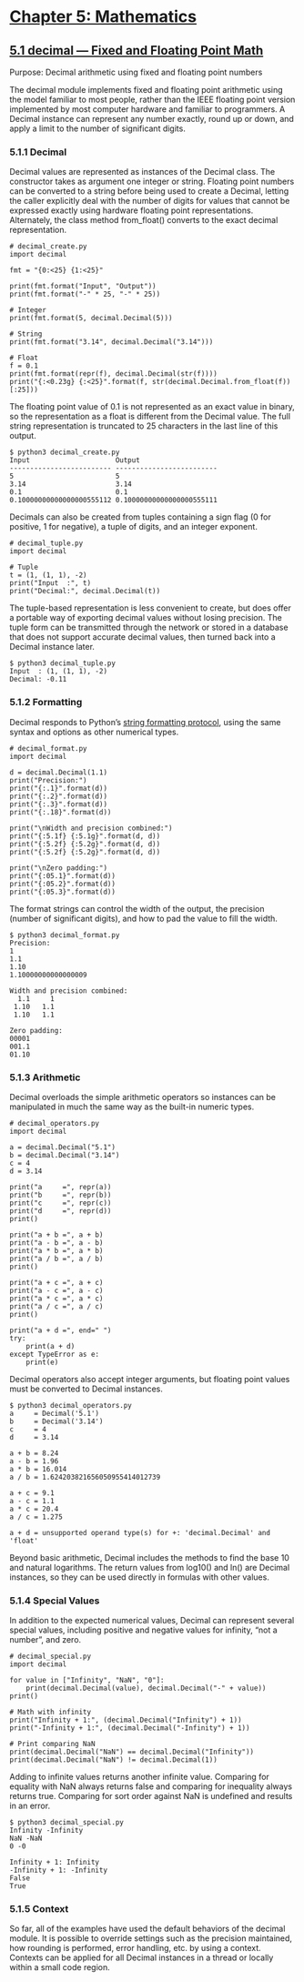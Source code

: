 # [Chapter 5: Mathematics](https://pymotw.com/3/numeric.html)

## [5.1 decimal — Fixed and Floating Point Math](https://pymotw.com/3/decimal/index.html)

Purpose:	Decimal arithmetic using fixed and floating point numbers

The decimal module implements fixed and floating point arithmetic using the model familiar to most people, rather than the IEEE floating point version implemented by most computer hardware and familiar to programmers. A Decimal instance can represent any number exactly, round up or down, and apply a limit to the number of significant digits.

### 5.1.1 Decimal

Decimal values are represented as instances of the Decimal class. The constructor takes as argument one integer or string. Floating point numbers can be converted to a string before being used to create a Decimal, letting the caller explicitly deal with the number of digits for values that cannot be expressed exactly using hardware floating point representations. Alternately, the class method from_float() converts to the exact decimal representation.

```
# decimal_create.py
import decimal

fmt = "{0:<25} {1:<25}"

print(fmt.format("Input", "Output"))
print(fmt.format("-" * 25, "-" * 25))

# Integer
print(fmt.format(5, decimal.Decimal(5)))

# String
print(fmt.format("3.14", decimal.Decimal("3.14")))

# Float
f = 0.1
print(fmt.format(repr(f), decimal.Decimal(str(f))))
print("{:<0.23g} {:<25}".format(f, str(decimal.Decimal.from_float(f))[:25]))
```

The floating point value of 0.1 is not represented as an exact value in binary, so the representation as a float is different from the Decimal value. The full string representation is truncated to 25 characters in the last line of this output.

```
$ python3 decimal_create.py
Input                     Output                   
------------------------- -------------------------
5                         5                        
3.14                      3.14                     
0.1                       0.1                      
0.10000000000000000555112 0.10000000000000000555111
```

Decimals can also be created from tuples containing a sign flag (0 for positive, 1 for negative), a tuple of digits, and an integer exponent.

```
# decimal_tuple.py
import decimal

# Tuple
t = (1, (1, 1), -2)
print("Input  :", t)
print("Decimal:", decimal.Decimal(t))
```

The tuple-based representation is less convenient to create, but does offer a portable way of exporting decimal values without losing precision. The tuple form can be transmitted through the network or stored in a database that does not support accurate decimal values, then turned back into a Decimal instance later.

```
$ python3 decimal_tuple.py
Input  : (1, (1, 1), -2)
Decimal: -0.11
```

### 5.1.2 Formatting

Decimal responds to Python’s [string formatting protocol](https://docs.python.org/3.5/library/string.html#formatspec), using the same syntax and options as other numerical types.

```
# decimal_format.py
import decimal

d = decimal.Decimal(1.1)
print("Precision:")
print("{:.1}".format(d))
print("{:.2}".format(d))
print("{:.3}".format(d))
print("{:.18}".format(d))

print("\nWidth and precision combined:")
print("{:5.1f} {:5.1g}".format(d, d))
print("{:5.2f} {:5.2g}".format(d, d))
print("{:5.2f} {:5.2g}".format(d, d))

print("\nZero padding:")
print("{:05.1}".format(d))
print("{:05.2}".format(d))
print("{:05.3}".format(d))
```

The format strings can control the width of the output, the precision (number of significant digits), and how to pad the value to fill the width.

```
$ python3 decimal_format.py
Precision:
1
1.1
1.10
1.10000000000000009

Width and precision combined:
  1.1     1
 1.10   1.1
 1.10   1.1

Zero padding:
00001
001.1
01.10
```

### 5.1.3 Arithmetic

Decimal overloads the simple arithmetic operators so instances can be manipulated in much the same way as the built-in numeric types.

```
# decimal_operators.py
import decimal

a = decimal.Decimal("5.1")
b = decimal.Decimal("3.14")
c = 4
d = 3.14

print("a     =", repr(a))
print("b     =", repr(b))
print("c     =", repr(c))
print("d     =", repr(d))
print()

print("a + b =", a + b)
print("a - b =", a - b)
print("a * b =", a * b)
print("a / b =", a / b)
print()

print("a + c =", a + c)
print("a - c =", a - c)
print("a * c =", a * c)
print("a / c =", a / c)
print()

print("a + d =", end=" ")
try:
    print(a + d)
except TypeError as e:
    print(e)
```

Decimal operators also accept integer arguments, but floating point values must be converted to Decimal instances.

```
$ python3 decimal_operators.py
a     = Decimal('5.1')
b     = Decimal('3.14')
c     = 4
d     = 3.14

a + b = 8.24
a - b = 1.96
a * b = 16.014
a / b = 1.624203821656050955414012739

a + c = 9.1
a - c = 1.1
a * c = 20.4
a / c = 1.275

a + d = unsupported operand type(s) for +: 'decimal.Decimal' and 'float'
```

Beyond basic arithmetic, Decimal includes the methods to find the base 10 and natural logarithms. The return values from log10() and ln() are Decimal instances, so they can be used directly in formulas with other values.

### 5.1.4 Special Values

In addition to the expected numerical values, Decimal can represent several special values, including positive and negative values for infinity, “not a number”, and zero.

```
# decimal_special.py
import decimal

for value in ["Infinity", "NaN", "0"]:
    print(decimal.Decimal(value), decimal.Decimal("-" + value))
print()

# Math with infinity
print("Infinity + 1:", (decimal.Decimal("Infinity") + 1))
print("-Infinity + 1:", (decimal.Decimal("-Infinity") + 1))

# Print comparing NaN
print(decimal.Decimal("NaN") == decimal.Decimal("Infinity"))
print(decimal.Decimal("NaN") != decimal.Decimal(1))
```

Adding to infinite values returns another infinite value. Comparing for equality with NaN always returns false and comparing for inequality always returns true. Comparing for sort order against NaN is undefined and results in an error.

```
$ python3 decimal_special.py
Infinity -Infinity
NaN -NaN
0 -0

Infinity + 1: Infinity
-Infinity + 1: -Infinity
False
True
```

### 5.1.5 Context

So far, all of the examples have used the default behaviors of the decimal module. It is possible to override settings such as the precision maintained, how rounding is performed, error handling, etc. by using a context. Contexts can be applied for all Decimal instances in a thread or locally within a small code region.